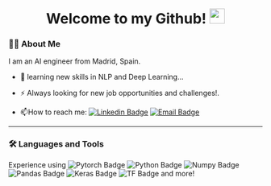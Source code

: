 <h1 align="center">
  Welcome to my Github! 
  <img src="https://media.giphy.com/media/du3J3cXyzhj75IOgvA/giphy.gif" width="30"/>
</h1>


### :man_technologist: About Me 
I am an AI engineer from Madrid, Spain.

- 👯 learning new skills in NLP and Deep Learning...
  
- :zap: Always looking for new job opportunities and challenges!.

- :mailbox:How to reach me: [![Linkedin Badge](https://img.shields.io/badge/-LinkedIn-blue?style=for-the-badge&logo=Linkedin&logoColor=white)](https://www.linkedin.com/in/miguel-ara-adanez/) [![Email Badge](https://img.shields.io/badge/Outlook-D14836?style=for-the-badge&logo=gmail&logoColor=white)](mailto:miguelaraadanez17@outlook.es) 

---
  
### :hammer_and_wrench: Languages and Tools
Experience using ![Pytorch Badge](https://img.shields.io/badge/PyTorch-EE4C2C?style=flat&logo=PyTorch&logoColor=white) ![Python Badge](	https://img.shields.io/badge/Python-FFD43B?style=flat&logo=python&logoColor=blue) ![Numpy Badge](https://img.shields.io/badge/Numpy-777BB4?style=flat&logo=numpy&logoColor=white) ![Pandas Badge](https://img.shields.io/badge/Pandas-2C2D72?style=flat&logo=pandas&logoColor=white) ![Keras Badge](https://img.shields.io/badge/Keras-D00000?style=flat&logo=Keras&logoColor=white) ![TF Badge](https://img.shields.io/badge/TensorFlow-FF6F00?style=flat&logo=TensorFlow&logoColor=white) and more!
